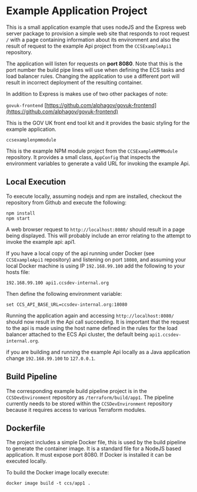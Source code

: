 # Example Application Project #

This is a small application example that uses nodeJS and the Express web server package to provision a simple web site that responds to root request `/` with a page containing information about its environment and also the result of request to the example Api project from the `CCSExampleApi1` repository.

The application will listen for requests on **port 8080**. Note that this is the port number the build pipe lines will use when defining the ECS tasks and load balancer rules. Changing the application to use a different port will result in incorrect deployment of the resulting container.

In addition to Express is makes use of two other packages of note:

`govuk-frontend` [https://github.com/alphagov/govuk-frontend](https://github.com/alphagov/govuk-frontend)

This is the GOV UK front end tool kit and it provides the basic styling for the example application.

`ccsexamplenpmmodule`

This is the example NPM module project from the `CCSExampleNPMModule` repository. It provides a small class, `AppConfig` that inspects the environment variables to generate a valid URL for invoking the example Api.

## Local Execution ##
To execute locally, assuming nodejs and npm are installed, checkout the repository from Github and execute the following:

```
npm install
npm start
```

A web browser request to `http://localhost:8080/` should result in a page being displayed. This will probably include an error relating to the attempt to invoke the example api: api1.

If you have a local copy of the api running under Docker (see `CCSExampleApi1` repository) and listening on port `18080`, and assuming your local Docker machine is using IP `192.168.99.100` add the following to your hosts file:

`192.168.99.100 api1.ccsdev-internal.org`

Then define the following environment variable:

`set CCS_API_BASE_URL=ccsdev-internal.org:18080`

Running the application again and accessing `http://localhost:8080/` should now result in the Api call succeeding. It is important that the request to the api is made using the host name defined in the rules for the load balancer attached to the ECS Api cluster, the default being `api1.ccsdev-internal.org`.

if you are building and running the example Api locally as a Java application change `192.168.99.100` to `127.0.0.1`.

## Build Pipeline ##
The corresponding example build pipeline project is in the `CCSDevEnvironment` repository as `/terraform/build/app1`. The pipeline currently needs to be stored within the `CCSDevEnvironment` repository because it requires access to various Terraform modules.

## Dockerfile ##
The project includes a simple Docker file, this is used by the build pipeline to generate the container image. It is a standard file for a NodeJS based application. It must expose port 8080. If Docker is installed it can be executed locally.

To build the Docker image locally execute:

`docker image build -t ccs/app1 .`



 
